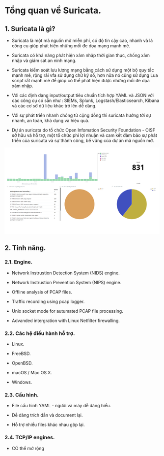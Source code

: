 # Tổng quan về Suricata.

## 1. Suricata là gì?

- Suricata là một mã nguồn mở miễn phí, có độ tin cậy cao, nhanh và là công cụ giúp phát hiện những mối đe dọa mạng mạnh mẽ.

- Suricata có khả năng phát hiện xâm nhập thời gian thực, chống xâm nhập và giám sát an ninh mạng.

- Suricata kiểm soát lưu lượng mạng bằng cách sử dụng một bộ quy tắc mạnh mẽ, rộng rãi vfa sử dụng chữ ký số, hơn nữa nó cũng sử dụng Lua script rất mạnh mẽ để giúp có thể phát hiện được những mối đe dọa xâm nhập.

- Với các định dạng input/output tiêu chuẩn tích hợp YAML và JSON với các công cụ có sẵn như  : SIEMs, Splunk, Logstash/Elasticsearch, Kibana và các cơ sở dữ liệu khác trở lên dễ dàng.

- Với sự phát triển nhanh chóng từ cộng đồng thì suricata hướng tới sự nhanh, an toàn, khả dụng và hiệu quả.

- Dự án suricata do tổ chức Open Infomation Security Foundation - OISF sở hữu và hỗ trợ, một tổ chức phi lợi nhuận và cam kết đảm bảo sự phát triển của suricata và sự thành công, bề vững của dự án mã nguồn mở.

![suricata](/images/suricata.png)

## 2. Tính năng.

### 2.1. Engine.

- Network Instrustion Detection System (NIDS) engine.

- Network Instrustion Prevention System (NIPS) engine.

- Offline analysis of PCAP files.

- Traffic recording using pcap logger.

- Unix socket mode for autumated PCAP file processing.

- Advanded intergration with Linux Netfilter firewalling.

### 2.2. Các hệ điều hành hỗ trợ.

- Linux.

- FreeBSD.

- OpenBSD.

- macOS / Mac OS X.

- Windows.

### 2.3. Cấu hình.

- File cấu hình YAML - người và máy dễ dàng hiểu.

- Dễ dàng trích dẫn và document lại.

- Hỗ trợ nhiều files khác nhau gộp lại.

### 2.4. TCP/IP engines.

- CÓ thể mở rộng 
